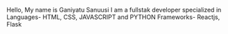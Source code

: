 Hello, 
My name is Ganiyatu Sanuusi
I am a fullstak developer specialized in 
Languages- HTML, CSS, JAVASCRIPT and PYTHON
Frameworks- Reactjs, Flask

